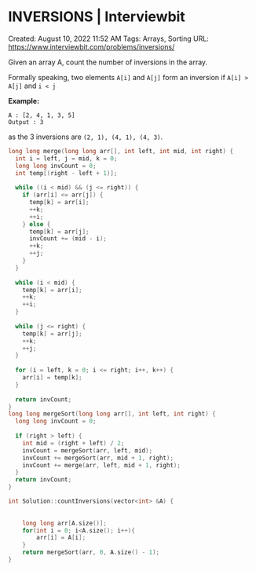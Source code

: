 # INVERSIONS | Interviewbit

Created: August 10, 2022 11:52 AM
Tags: Arrays, Sorting
URL: https://www.interviewbit.com/problems/inversions/

Given an array A, count the number of inversions in the array.

Formally speaking, two elements `A[i]` and `A[j]` form an inversion if `A[i] > A[j]` and `i < j`

**Example:**

```
A : [2, 4, 1, 3, 5]
Output : 3

```

as the 3 inversions are `(2, 1), (4, 1), (4, 3)`.

```cpp
long long merge(long long arr[], int left, int mid, int right) {
  int i = left, j = mid, k = 0;
  long long invCount = 0;
  int temp[(right - left + 1)];
 
  while ((i < mid) && (j <= right)) {
    if (arr[i] <= arr[j]) {
      temp[k] = arr[i];
      ++k;
      ++i;
    } else {
      temp[k] = arr[j];
      invCount += (mid - i);
      ++k;
      ++j;
    }
  }
 
  while (i < mid) {
    temp[k] = arr[i];
    ++k;
    ++i;
  }
 
  while (j <= right) {
    temp[k] = arr[j];
    ++k;
    ++j;
  }
 
  for (i = left, k = 0; i <= right; i++, k++) {
    arr[i] = temp[k];
  }
 
  return invCount;
}
long long mergeSort(long long arr[], int left, int right) {
  long long invCount = 0;
 
  if (right > left) {
    int mid = (right + left) / 2;
    invCount = mergeSort(arr, left, mid);
    invCount += mergeSort(arr, mid + 1, right);
    invCount += merge(arr, left, mid + 1, right);
  }
  return invCount;
}

int Solution::countInversions(vector<int> &A) {
    
    
    long long arr[A.size()];
    for(int i = 0; i<A.size(); i++){
        arr[i] = A[i];
    }
    return mergeSort(arr, 0, A.size() - 1);
}
```